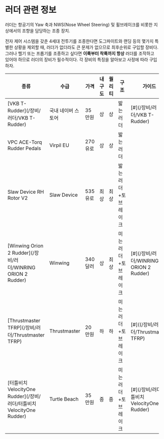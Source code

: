 # 러더 관련 정보
러더는 항공기의 Yaw 축과 NWS(Nose Wheel Steering) 및 휠브레이크를 비롯한 지상에서의 조향을 담당하는 조종 장치.

전자 제어 시스템을 갖춘 4세대 전투기를 조종한다면 도그파이트와 랜딩 등의 몇가지 특별한 상황을 제외할 때, 러더가 없더라도 큰 문제가 없으므로 최후순위로 구입할 장비다. 그러나 헬기 또는 프롭기를 조종하고 싶다면 **이륙부터 착륙까지 항상** 러더를 조작하고 있어야 하므로 러더의 장비가 필수적이다. 각 장비의 특징을 알아보고 사정에 따라 구입하자.

| 종류 | 수급 | 가격 | 내구도 | 퀄리티 | 구조 | 가이드 |
| --- | --- | --- | ---- | ---- | --- | ---- |
| [VKB T-Rudder](/장비/러더/VKB T-Rudder) | 국내 네이버 스토어 | 35만원 | 상 | 상 | 밟는 러더 | [#](/장비/러더/VKB T-Rudder) |
| VPC ACE-Torq Rudder Pedals | Virpil EU | 270유로 | 상 | 상 | 밟는 러더 | |
| Slaw Device RH Rotor V2 | Slaw Device | 535유로 | 최상 | 최상 | 밟는 러더+토브레이크 | |
| [Winwing Orion 2 Rudder](/장비/러더/WINRING ORION 2 Rudder) | Winwing | 340달러 | 상 | 최상 | 미는 러더+토브레이크 | [#](/장비/러더/WINRING ORION 2 Rudder) |
| [Thrustmaster TFRP](/장비/러더/Thrustmaster TFRP) | Thrustmaster | 20만원 | 하 | 하 | 미는 러더+토브레이크 | [#]((/장비/러더/Thrustmaster TFRP) |
| [터틀비치 VelocityOne Rudder](/장비/러더/터틀비치 VelocityOne Rudder) | Turtle Beach | 35만원 | 중 | 중 | 미는 러더+토브레이크 | [#](/장비/러더/터틀비치 VelocityOne Rudder) |
